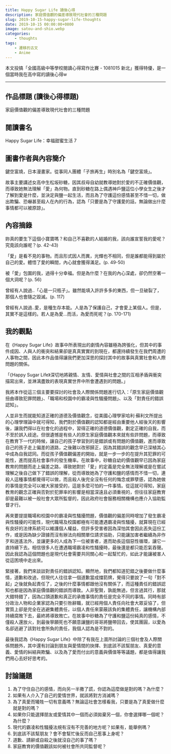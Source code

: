 ```yaml
---
title: Happy Sugar Life 讀後心得
description: 家庭價值觀的偏差導致現代社會的三種問題
slug: 2019-10-15-happy-sugar-life-thoughts
date: 2019-10-15 00:00:00+0800
image: satou-and-shio.webp
categories:
    - thoughts
tags:
    - 遷移的古文
    - Anime
---
```


本文投搞「全國高級中等學校閱讀心得寫作比賽 - 1081015 新北」獲得特優，是一個當時我在高中寫的讀後心得w

---

## 作品標題 (讀後心得標題)
家庭價值觀的偏差導致現代社會的三種問題

## 閱讀書名
Happy Sugar Life：幸福甜蜜生活 7

## 圖書作者與內容簡介
鍵空富燒，日本漫畫家。從事同人團體「子旅再生」時別名為「鍵空富焼」。

故事主要講述女高中生松坂砂糖，因其叔母自幼就教導她對於愛的不正確價值觀，而導致她無法理解「愛」為何物。直到砂糖在路上偶遇神戶鹽這位小學女生之後才了解到愛是什麼，並決定與鹽一起生活，而且為了守護這份感情甚至不惜一切，做出欺騙、恐嚇甚至殺人在內的行為，認為「只要是為了守護愛的話，無論做出什麼事情都可以被原諒」。

## 內容摘錄
妳真的要生下這個小寶寶嗎？和自己不喜歡的人結婚的我，該向誰宣誓我的愛呢？究竟該向誰呢？(p. 42-43)

「愛」是看不見的事物。而且形式因人而異，光輝也不相同，但是誰都能得到屬於自己的愛。體悟了愛的瞬間，內心就會獲得滿足。(p. 49-50)

被「愛」包圍的我，過得十分幸福。但是為什麼？在我的內心深處，卻仍然空著一個大洞呢？(p. 56)

曾經有人說過..「心是一只瓶子」。雖然能填入許許多多的東西，但一旦破裂了，那個人也會隨之毀滅。(p. 117)

曾經有人說過..愛，是種生存本能。人是為了保護自己，才會愛上某個人。但是，其實不是這樣的。若人是為愛…而活，為愛而死呢？(p. 170-171)

## 我的觀點
在《Happy Sugar Life》故事中所表現出的劇情內容雖極為誇張化，但其中的事件成因、人與人的衝突和結果卻是真真實實的到現在，都還持續發生在我們周遭的人事物之間，因此本作品值得讓我們更加深思的探討其中的故事與真實社會和人際問題的關係。

「《Happy Sugar Life》深切地將親情、友情、愛情與社會之間的互相矛盾與衝突描寫出來，並淋漓盡致的表現真實世界中所會遭遇到的問題。」

我將本作從這三個主要要探討的社會及人際關係問題進行切入：「原生家庭價值觀扭曲導致犯罪問題」、「職場和校園中的霸凌與性騷擾問題」、以及「對責任的錯誤認知」。

人並非生而就能知道正確的道德及價值觀念，從美國心理學家哈利·蘇利文所提出的心理學理論中就可得知，我們對於價值觀的認知都是經由重要他人經後天的影響後，讓我們得以在社會化的過程中，習得正確的道德價值觀，劃定正確的自我，而不至於誤入歧途。但很遺憾是有些人的原生家庭價值觀本來就有些許問題，而導致在教育下一代的時候，讓自己的孩子學習到的是錯誤或有問題的價值觀，進而導致自己的孩子走上偏差的道路，之後難以改邪歸正，因為其錯誤的觀念早已深植其心中成為自我認同。而從孩子價值觀偏差的開始，就是一步一步的在提升其犯罪的可能性，進而提高社會事件的發生機率。在故事中，砂糖自幼的價值觀早已因為家庭教育的問題而走上偏差之路，導致她對於「愛」的定義是完全無法理解或是在嘗試理解之後自己做下了錯誤的理解，從而導致她為了守護和鹽的感情而不惜一切，連殺人這種事情都覺得可以做，而且殺人後完全沒有任何的悔念或罪孽感，認為她做的事情是完全可以被大家接受的，這是多麼可怕的一件事情。從這就可得知，家庭教育的觀念正確與否對於犯罪率的影響是相當深遠且必須重視的，但往往家庭教育卻是最難以被一般社會大眾所監督的，因此政府社會服務相關機構也應介入協助監督才行。

再來要提提職場和校園中的霸凌與性騷擾問題，價值觀的偏差同時增加了發生霸凌與性騷擾的可能性，現代職場及校園都極有可能遭遇霸凌與性騷擾，就算現在已經有良好的法律系統可以維護個人權益，但許多受害者因為深怕其會因此丟失這份工作，或是因為缺少證據而沒有辦法向相關單位請求協助，只能讓加害者繼續為非作歹和逍遙法外，並讓更多的人成為下一位被害者，進而助長這個惡性循環，讓它一直持續下去。相信很多人在遭遇職場霸凌和性騷擾時，最後還是都只能忍氣吞聲。因此我認為這個問題也是現代社會需要共同關心和一起幫忙的，如此才能讓被害人從這困境中走出來。

緊接著，我們來談談對責任的錯誤認知。顯然地，我們都知道犯錯之後要做什麼事情，道歉和改過，但現代人往往拿一個道歉當成擋箭牌，覺得只要說了一句「對不起」之後就負起責任了，之後的什麼事情都跟他沒有關係了，而這種責任的錯誤認知也都是因為家庭價值觀的錯誤而導致。人非聖賢，孰能無過，但言過其行，那就大錯特錯了，因為口頭道歉和真正的承擔事情的責任是完全不同的事情。同時有部分政治人物和企業家認為只要引咎辭職，就已經用個人責任向社會大眾妥協了，但實質上卻是完全在逃避集體責任，以個人責任來蒙蔽該負的集體責任，讓機構內部持續腐敗下去，最終將導致敗亡。在故事中砂糖為了守護和鹽這份純真的感情，不僅殺人還放火，到最後寧願死也不願意讓鹽的哥哥將鹽帶回去，使其團圓，以愛為名卻逃避了該對社會所負的責任，我個人認為是不對的。

最後我認為《Happy Sugar Life》中除了有我在上面所討論的三個社會及人際關係問題外，其中還有討論到朋友與愛情間的抉擇、到底該不該幫朋友、真愛的意義、愛情的糾結與欺騙、以及為了愛而付出的意義與價值等等議題，都是值得讓我們用心去好好思考的。

## 討論議題
1. 為了守住自己的感情，而向另一半撒了謊，你認為這麼做是對的嗎？為什麼？
2. 如果有人介入了自己的愛情世界，就該將對方消滅嗎？
3. 為了真愛而犧牲一切有意義嗎？無論這社會怎樣看我，只要是為了真愛做什麼就是對的嗎？
4. 如果你只能選擇朋友或愛情其中一個而必須拋棄另一個，你會選擇哪一個呢？為什麼？
5. 現代的霸凌和性騷擾法規有沒有不完善的地方呢？如果有，能舉例嗎？
6. 到底該不該幫朋友？會不會幫忙後反而自己惹事上身呢？
7. 道歉、請辭或自殺之後就沒自己的事了嗎？
8. 家庭教育的價值觀該如何被社會所共同監督呢？
